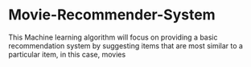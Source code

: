 # Movie-Recommender-System
This Machine learning algorithm will focus on providing a basic recommendation system by suggesting items that are most similar to a particular item, in this case, movies
